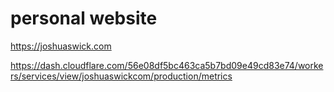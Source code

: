 # personal website

https://joshuaswick.com


https://dash.cloudflare.com/56e08df5bc463ca5b7bd09e49cd83e74/workers/services/view/joshuaswickcom/production/metrics
